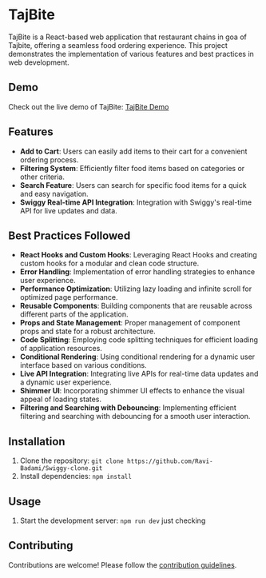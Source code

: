 # TajBite

TajBite is a React-based web application that restaurant chains in goa of Tajbite, offering a seamless food ordering experience. This project demonstrates the implementation of various features and best practices in web development.

## Demo

Check out the live demo of TajBite: [TajBite Demo](https://tajbite.vercel.app/)

## Features

- **Add to Cart**: Users can easily add items to their cart for a convenient ordering process.
- **Filtering System**: Efficiently filter food items based on categories or other criteria.
- **Search Feature**: Users can search for specific food items for a quick and easy navigation.
- **Swiggy Real-time API Integration**: Integration with Swiggy's real-time API for live updates and data.

## Best Practices Followed

- **React Hooks and Custom Hooks**: Leveraging React Hooks and creating custom hooks for a modular and clean code structure.
- **Error Handling**: Implementation of error handling strategies to enhance user experience.
- **Performance Optimization**: Utilizing lazy loading and infinite scroll for optimized page performance.
- **Reusable Components**: Building components that are reusable across different parts of the application.
- **Props and State Management**: Proper management of component props and state for a robust architecture.
- **Code Splitting**: Employing code splitting techniques for efficient loading of application resources.
- **Conditional Rendering**: Using conditional rendering for a dynamic user interface based on various conditions.
- **Live API Integration**: Integrating live APIs for real-time data updates and a dynamic user experience.
- **Shimmer UI**: Incorporating shimmer UI effects to enhance the visual appeal of loading states.
- **Filtering and Searching with Debouncing**: Implementing efficient filtering and searching with debouncing for a smooth user interaction.

## Installation

1. Clone the repository: `git clone https://github.com/Ravi-Badami/Swiggy-clone.git`
2. Install dependencies: `npm install`

## Usage

1. Start the development server: `npm run dev`
just checking

## Contributing

Contributions are welcome! Please follow the [contribution guidelines](CONTRIBUTING.md).
